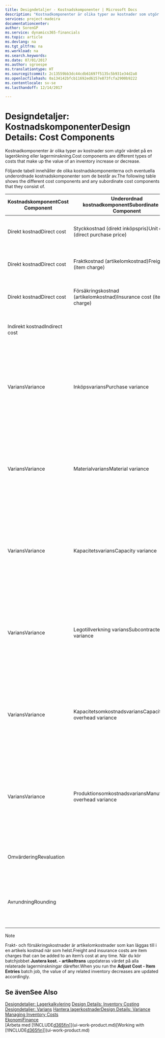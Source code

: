 ```yaml
---
title: Designdetaljer - Kostnadskomponenter | Microsoft Docs
description: "Kostnadkomponenter är olika typer av kostnader som utgör värdet på en lagerökning eller lagerminskning."
services: project-madeira
documentationcenter: 
author: SorenGP
ms.service: dynamics365-financials
ms.topic: article
ms.devlang: na
ms.tgt_pltfrm: na
ms.workload: na
ms.search.keywords: 
ms.date: 07/01/2017
ms.author: sgroespe
ms.translationtype: HT
ms.sourcegitcommit: 2c13559bb3dc44cdb61697f5135c5b931e34d2a8
ms.openlocfilehash: 0a134142bfcb11692ed6157e873fcfa2900b9222
ms.contentlocale: sv-se
ms.lasthandoff: 12/14/2017

---
```

# <a name="design-details-cost-components"></a><span data-ttu-id="dc719-103">Designdetaljer: Kostnadskomponenter</span><span class="sxs-lookup"><span data-stu-id="dc719-103">Design Details: Cost Components</span></span>
<span data-ttu-id="dc719-104">Kostnadkomponenter är olika typer av kostnader som utgör värdet på en lagerökning eller lagerminskning.</span><span class="sxs-lookup"><span data-stu-id="dc719-104">Cost components are different types of costs that make up the value of an inventory increase or decrease.</span></span>  

 <span data-ttu-id="dc719-105">Följande tabell innehåller de olika kostnadskomponenterna och eventuella underordnade kostnadskomponenter som de består av.</span><span class="sxs-lookup"><span data-stu-id="dc719-105">The following table shows the different cost components and any subordinate cost components that they consist of.</span></span>  

|<span data-ttu-id="dc719-106">Kostnadskomponent</span><span class="sxs-lookup"><span data-stu-id="dc719-106">Cost Component</span></span>|<span data-ttu-id="dc719-107">Underordnad kostnadkomponent</span><span class="sxs-lookup"><span data-stu-id="dc719-107">Subordinate Cost Component</span></span>|<span data-ttu-id="dc719-108">Description</span><span class="sxs-lookup"><span data-stu-id="dc719-108">Description</span></span>|  
|--------------------|--------------------------------|---------------------------------------|  
|<span data-ttu-id="dc719-109">Direkt kostnad</span><span class="sxs-lookup"><span data-stu-id="dc719-109">Direct cost</span></span>|<span data-ttu-id="dc719-110">Styckkostnad (direkt inköpspris)</span><span class="sxs-lookup"><span data-stu-id="dc719-110">Unit cost (direct purchase price)</span></span>|<span data-ttu-id="dc719-111">Kostnad som kan spåras till en kostnadsbärare.</span><span class="sxs-lookup"><span data-stu-id="dc719-111">Cost that can be traced to a cost object.</span></span>|  
|<span data-ttu-id="dc719-112">Direkt kostnad</span><span class="sxs-lookup"><span data-stu-id="dc719-112">Direct cost</span></span>|<span data-ttu-id="dc719-113">Fraktkostnad (artikelomkostnad)</span><span class="sxs-lookup"><span data-stu-id="dc719-113">Freight cost (item charge)</span></span>|<span data-ttu-id="dc719-114">Kostnad som kan spåras till en kostnadsbärare.</span><span class="sxs-lookup"><span data-stu-id="dc719-114">Cost that can be traced to a cost object.</span></span>|  
|<span data-ttu-id="dc719-115">Direkt kostnad</span><span class="sxs-lookup"><span data-stu-id="dc719-115">Direct cost</span></span>|<span data-ttu-id="dc719-116">Försäkringskostnad (artikelomkostnad)</span><span class="sxs-lookup"><span data-stu-id="dc719-116">Insurance cost (item charge)</span></span>|<span data-ttu-id="dc719-117">Kostnad som kan spåras till en kostnadsbärare.</span><span class="sxs-lookup"><span data-stu-id="dc719-117">Cost that can be traced to a cost object.</span></span>|  
|<span data-ttu-id="dc719-118">Indirekt kostnad</span><span class="sxs-lookup"><span data-stu-id="dc719-118">Indirect cost</span></span>||<span data-ttu-id="dc719-119">Kostnad som inte kan spåras till en kostnadsbärare.</span><span class="sxs-lookup"><span data-stu-id="dc719-119">Cost that cannot be traced to a cost object.</span></span>|  
|<span data-ttu-id="dc719-120">Varians</span><span class="sxs-lookup"><span data-stu-id="dc719-120">Variance</span></span>|<span data-ttu-id="dc719-121">Inköpsvarians</span><span class="sxs-lookup"><span data-stu-id="dc719-121">Purchase variance</span></span>|<span data-ttu-id="dc719-122">Skillnaden mellan faktiska kostnader och standardkostnader, som endast bokförs för artiklar med värderingsprincipen **Standard**.</span><span class="sxs-lookup"><span data-stu-id="dc719-122">The difference between actual and standard costs, which is only posted for items using the **Standard** costing method.</span></span>|  
|<span data-ttu-id="dc719-123">Varians</span><span class="sxs-lookup"><span data-stu-id="dc719-123">Variance</span></span>|<span data-ttu-id="dc719-124">Materialvarians</span><span class="sxs-lookup"><span data-stu-id="dc719-124">Material variance</span></span>|<span data-ttu-id="dc719-125">Skillnaden mellan faktiska kostnader och standardkostnader, som endast bokförs för artiklar med värderingsprincipen **Standard**.</span><span class="sxs-lookup"><span data-stu-id="dc719-125">The difference between actual and standard costs, which is only posted for items using the **Standard** costing method.</span></span>|  
|<span data-ttu-id="dc719-126">Varians</span><span class="sxs-lookup"><span data-stu-id="dc719-126">Variance</span></span>|<span data-ttu-id="dc719-127">Kapacitetsvarians</span><span class="sxs-lookup"><span data-stu-id="dc719-127">Capacity variance</span></span>|<span data-ttu-id="dc719-128">Skillnaden mellan faktiska kostnader och standardkostnader, som endast bokförs för artiklar med värderingsprincipen **Standard**.</span><span class="sxs-lookup"><span data-stu-id="dc719-128">The difference between actual and standard costs, which is only posted for items using the **Standard** costing method.</span></span>|  
|<span data-ttu-id="dc719-129">Varians</span><span class="sxs-lookup"><span data-stu-id="dc719-129">Variance</span></span>|<span data-ttu-id="dc719-130">Legotillverkning varians</span><span class="sxs-lookup"><span data-stu-id="dc719-130">Subcontracted variance</span></span>|<span data-ttu-id="dc719-131">Skillnaden mellan faktiska kostnader och standardkostnader, som endast bokförs för artiklar med värderingsprincipen **Standard**.</span><span class="sxs-lookup"><span data-stu-id="dc719-131">The difference between actual and standard costs, which is only posted for items using the **Standard** costing method.</span></span>|  
|<span data-ttu-id="dc719-132">Varians</span><span class="sxs-lookup"><span data-stu-id="dc719-132">Variance</span></span>|<span data-ttu-id="dc719-133">Kapacitetsomkostnadsvarians</span><span class="sxs-lookup"><span data-stu-id="dc719-133">Capacity overhead variance</span></span>|<span data-ttu-id="dc719-134">Skillnaden mellan faktiska kostnader och standardkostnader, som endast bokförs för artiklar med värderingsprincipen **Standard**.</span><span class="sxs-lookup"><span data-stu-id="dc719-134">The difference between actual and standard costs, which is only posted for items using the **Standard** costing method.</span></span>|  
|<span data-ttu-id="dc719-135">Varians</span><span class="sxs-lookup"><span data-stu-id="dc719-135">Variance</span></span>|<span data-ttu-id="dc719-136">Produktionsomkostnadsvarians</span><span class="sxs-lookup"><span data-stu-id="dc719-136">Manufacturing overhead variance</span></span>|<span data-ttu-id="dc719-137">Skillnaden mellan faktiska kostnader och standardkostnader, som endast bokförs för artiklar med värderingsprincipen **Standard**.</span><span class="sxs-lookup"><span data-stu-id="dc719-137">The difference between actual and standard costs, which is only posted for items using the **Standard** costing method.</span></span>|  
|<span data-ttu-id="dc719-138">Omvärdering</span><span class="sxs-lookup"><span data-stu-id="dc719-138">Revaluation</span></span>||<span data-ttu-id="dc719-139">En avskrivning eller uppskrivning av det aktuella lagervärdet.</span><span class="sxs-lookup"><span data-stu-id="dc719-139">A depreciation or appreciation of the current inventory value.</span></span>|  
|<span data-ttu-id="dc719-140">Avrundning</span><span class="sxs-lookup"><span data-stu-id="dc719-140">Rounding</span></span>||<span data-ttu-id="dc719-141">Rester som orsakas av sättet som värderingen av lager minskar beräknas.</span><span class="sxs-lookup"><span data-stu-id="dc719-141">Residuals caused by the way in which valuation of inventory decreases are calculated.</span></span>|  

> [!NOTE]  
>  <span data-ttu-id="dc719-142">Frakt- och försäkringskostnader är artikelomkostnader som kan läggas till i en artikels kostnad när som helst.</span><span class="sxs-lookup"><span data-stu-id="dc719-142">Freight and insurance costs are item charges that can be added to an item’s cost at any time.</span></span> <span data-ttu-id="dc719-143">När du kör batchjobbet **Justera kost. - artikeltrans** uppdateras värdet på alla relaterade lagerminskningar därefter.</span><span class="sxs-lookup"><span data-stu-id="dc719-143">When you run the **Adjust Cost - Item Entries** batch job, the value of any related inventory decreases are updated accordingly.</span></span>  

## <a name="see-also"></a><span data-ttu-id="dc719-144">Se även</span><span class="sxs-lookup"><span data-stu-id="dc719-144">See Also</span></span>  
 <span data-ttu-id="dc719-145">[Designdetaljer: Lagerkalkylering](design-details-inventory-costing.md) </span><span class="sxs-lookup"><span data-stu-id="dc719-145">[Design Details: Inventory Costing](design-details-inventory-costing.md) </span></span>  
 <span data-ttu-id="dc719-146">[Designdetaljer: Varians](design-details-variance.md) [Hantera lagerkostnader](finance-manage-inventory-costs.md)</span><span class="sxs-lookup"><span data-stu-id="dc719-146">[Design Details: Variance](design-details-variance.md) [Managing Inventory Costs](finance-manage-inventory-costs.md)</span></span>  
 [<span data-ttu-id="dc719-147">Ekonomi</span><span class="sxs-lookup"><span data-stu-id="dc719-147">Finance</span></span>](finance.md)  
 <span data-ttu-id="dc719-148">[Arbeta med [!INCLUDE[d365fin](includes/d365fin_md.md)]](ui-work-product.md)</span><span class="sxs-lookup"><span data-stu-id="dc719-148">[Working with [!INCLUDE[d365fin](includes/d365fin_md.md)]](ui-work-product.md)</span></span>  


